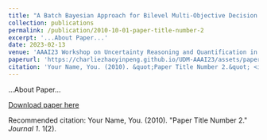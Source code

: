```yaml
---
title: "A Batch Bayesian Approach for Bilevel Multi-Objective Decision Making Under Uncertainty"
collection: publications
permalink: /publication/2010-10-01-paper-title-number-2
excerpt: '...About Paper...'
date: 2023-02-13
venue: 'AAAI23 Workshop on Uncertainty Reasoning and Quantification in Decision Making'
paperurl: 'https://charliezhaoyinpeng.github.io/UDM-AAAI23/assets/papers/15/CameraReady/Dogan%20-%20A%20Batch%20Bayesian%20Approach%20for%20Bilevel%20Multi-objective%20Decision%20Making%20Under%20Uncertainty.pdf'
citation: 'Your Name, You. (2010). &quot;Paper Title Number 2.&quot; <i>Journal 1</i>. 1(2).'
---
```

...About Paper...

[Download paper here](https://charliezhaoyinpeng.github.io/UDM-AAAI23/assets/papers/15/CameraReady/Dogan%20-%20A%20Batch%20Bayesian%20Approach%20for%20Bilevel%20Multi-objective%20Decision%20Making%20Under%20Uncertainty.pdf)

Recommended citation: Your Name, You. (2010). "Paper Title Number 2." <i>Journal 1</i>. 1(2).
